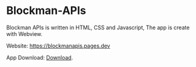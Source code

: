 # Blockman-APIs

Blockman APIs is written in HTML, CSS and Javascript, The app is create with Webview.

Website: https://blockmanapis.pages.dev

App Download: [Download](https://github.com/Wize12/Blockman-APIs/releases/download/v1.0.0/Blockman_APIs_base.apk).
